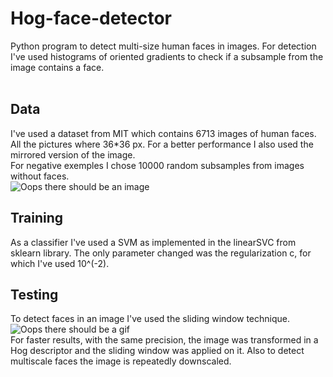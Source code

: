 # Hog-face-detector

Python program to detect multi-size human faces in images. For detection I've used histograms of oriented gradients to check if a subsample from the image contains a face.
<br/>
<br/>
## Data
I've used a dataset from MIT which contains 6713 images of human faces. All the pictures where 36*36 px. For a better performance I also used the mirrored version of the image.
<br/>
For negative exemples I chose 10000 random subsamples from images without faces.
<br/>
![Oops there should be an image](https://iq.opengenus.org/content/images/2019/07/hog-vis.png)
<br/>
## Training
As a classifier I've used a SVM as implemented in the linearSVC from sklearn library. The only parameter changed was the regularization c, for which I've used 10^(-2).
<br/>

## Testing
To detect faces in an image I've used the sliding window technique.
<br/>
![Oops there should be a gif](https://pyimagesearch.com/wp-content/uploads/2014/10/sliding_window_example.gif "Exemple of sliding window")
<br/>
For faster results, with the same precision, the image was transformed in a Hog descriptor and the sliding window was applied on it. Also to detect multiscale faces the image is repeatedly downscaled.
